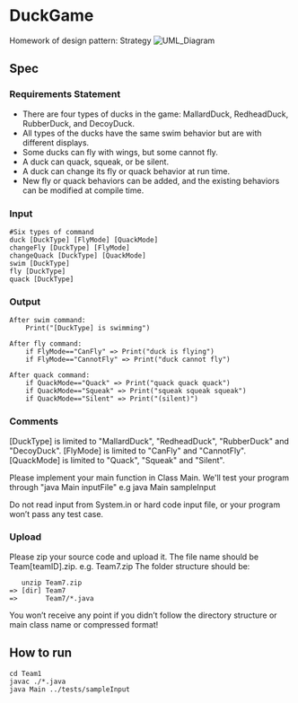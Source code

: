 # DuckGame
Homework of design pattern: Strategy
![UML_Diagram](/doc/DuckGame.png)

## Spec
### Requirements Statement
* There are four types of ducks in the game: MallardDuck, RedheadDuck, RubberDuck, and DecoyDuck. 
* All types of the ducks have the same swim behavior but are with different displays. 
* Some ducks can fly with wings, but some cannot fly. 
* A duck can quack, squeak, or be silent. 
* A duck can change its fly or quack behavior at run time. 
* New fly or quack behaviors can be added, and the existing behaviors can be modified at compile time.

### Input
```
#Six types of command
duck [DuckType] [FlyMode] [QuackMode]
changeFly [DuckType] [FlyMode]
changeQuack [DuckType] [QuackMode]
swim [DuckType]
fly [DuckType]
quack [DuckType]
```

### Output
```
After swim command: 
	Print("[DuckType] is swimming")

After fly command:
	if FlyMode=="CanFly" => Print("duck is flying")
	if FlyMode=="CannotFly" => Print("duck cannot fly")

After quack command:
	if QuackMode=="Quack" => Print("quack quack quack")
	if QuackMode=="Squeak" => Print("squeak squeak squeak")
	if QuackMode=="Silent" => Print("(silent)")
```

### Comments
[DuckType] is limited to "MallardDuck", "RedheadDuck", "RubberDuck" and "DecoyDuck".
[FlyMode] is limited to "CanFly" and "CannotFly".
[QuackMode] is limited to "Quack", "Squeak" and "Silent".

Please implement your main function in Class Main.
We'll test your program through "java Main inputFile"
e.g java Main sampleInput

Do not read input from System.in or hard code input file, or your program won’t pass any test case.

### Upload
Please zip your source code and upload it.
The file name should be Team[teamID].zip. e.g. Team7.zip
The folder structure should be:
```
   unzip Team7.zip
=> [dir] Team7
=>       Team7/*.java
```
You won’t receive any point if you didn’t follow the directory structure or main class name or compressed format!

## How to run
```
cd Team1
javac ./*.java
java Main ../tests/sampleInput
```
